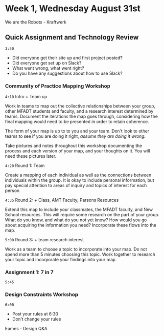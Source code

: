 # Week 1, Wednesday August 31st

We are the Robots - Kraftwerk

## Quick Assignment and Technology Review
`3:50`
- Did everyone get their site up and first project posted?
- Did everyone get set up on Slack?
- What went wrong, what went right?
- Do you have any suggestions about how to use Slack?



### Community of Practice Mapping Workshop
`4:10`
Intro + Team up

Work in teams to map out the collective relationships between your group, other MFADT students and faculty, and a research interest determined by teams. Document the iterations the map goes through, considering how the final mapping would need to be presented in order to retain coherence.

The form of your map is up to to you and your team. Don't look to other teams to see if you are doing it right, *assume they are doing it wrong*.

Take pictures and notes throughout this workshop documenting the process and each version of your map, and your thoughts on it. You will need these pictures later.


`4:20`
Round 1: Team

Create a mapping of each individual as well as the connections between individuals within the group. It is okay to include personal information, but pay special attention to areas of inquiry and topics of interest for each person.

`4:35`
Round 2: + Class, AMT Faculty, Parsons Resources

Extend this map to include your classmates, the MFADT faculty, and New School resources. This will require some research on the part of your group. What do you know, and what do you not yet know? How would you go about acquiring the information you need? Incorporate these flows into the map.

`5:00`
Round 3: + team research interest

Work as a team to choose a topic to incorporate into your map. Do not spend more than 5 minutes choosing this topic. Work together to research your topic and incorporate your findings into your map.


### Assignment 1: 7 in 7
`5:45`

### Design Constraints Workshop
`6:00`
- Post your rules at 6:30
- Don't change your rules

Eames - Design Q&A
